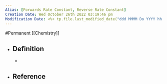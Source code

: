 ```yaml
---
Alias: [Forwards Rate Constant, Reverse Rate Constant]
Creation Date: Wed October 26th 2022 03:19:46 pm 
Modification Date: <%+ tp.file.last_modified_date("ddd MMMM Do YYYY hh:mm:ss a") %>
---
```

#Permanent [[Chemistry]]

- ## Definition
	- 
- ## Reference